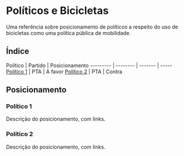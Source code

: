 # Políticos e Bicicletas

Uma referência sobre posicionamento de políticos a respeito do uso de bicicletas como uma política pública de mobilidade.

## Índice

Político  | Partido | Posicionamento 
--------- | -------- | ------- | -----
[Político 1](#político-1)  | PTA | A favor
[Político 2](#político-2)  | PTA | Contra

## Posicionamento

### Político 1

Descrição do posicionamento, com links.

### Político 2

Descrição do posicionamento, com links.
